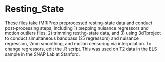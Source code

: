 # Resting_State
These files take fMRIPrep preprocessed resting-state data and conduct post-processing steps, including 1) prepping nuisance regressors and motion outliers files, 2) trimming resting-state data, and 3) using 3dTproject to conduct simultaneous bandpass (25 regressors) and nuisance regression, 2mm smoothing, and motion censoring via interpolation. To change regressors, edit the .R script. This was used on T2 data in the ELS sample in the SNAP Lab at Stanford.
